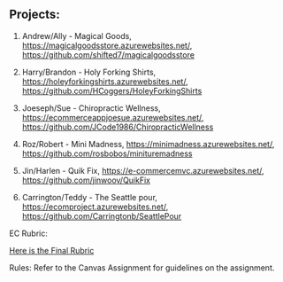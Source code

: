 ## Projects:

1. Andrew/Ally - Magical Goods, https://magicalgoodsstore.azurewebsites.net/, https://github.com/shifted7/magicalgoodsstore

2. Harry/Brandon - Holy Forking Shirts, https://holeyforkingshirts.azurewebsites.net/, https://github.com/HCoggers/HoleyForkingShirts

3. Joeseph/Sue - Chiropractic Wellness, https://ecommerceappjoesue.azurewebsites.net/, https://github.com/JCode1986/ChiropracticWellness

4. Roz/Robert - Mini Madness, https://minimadness.azurewebsites.net/, https://github.com/rosbobos/minituremadness

5. Jin/Harlen - Quik Fix, https://e-commercemvc.azurewebsites.net/, https://github.com/jinwoov/QuikFix

6. Carrington/Teddy - The Seattle pour, https://ecomproject.azurewebsites.net/, https://github.com/Carringtonb/SeattlePour


EC Rubric:

[Here is the Final Rubric](https://codefellows.github.io/code-401-dotnet-guide/Curriculum/ECom_Project/EComFinalRubric)


Rules:
Refer to the Canvas Assignment for guidelines on the assignment. 
